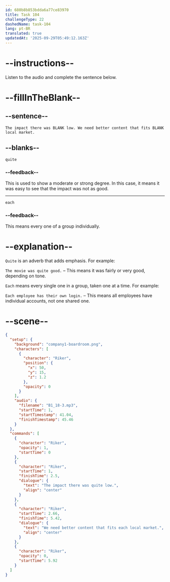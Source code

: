 ```yaml
---
id: 680b8b853bdda6a77ce83970
title: Task 104
challengeType: 22
dashedName: task-104
lang: pt-BR
translated: true
updatedAt: '2025-09-29T05:49:12.163Z'
---
```


<!-- (Audio) Riker: The impact there was quite low. We need better content that fits each local market. -->

# --instructions--

Listen to the audio and complete the sentence below.

# --fillInTheBlank--

## --sentence--

`The impact there was BLANK low. We need better content that fits BLANK local market.`

## --blanks--

`quite`

### --feedback--

This is used to show a moderate or strong degree. In this case, it means it was easy to see that the impact was not as good.

---

`each`

### --feedback--

This means every one of a group individually.

# --explanation--

`Quite` is an adverb that adds emphasis. For example:

`The movie was quite good.` – This means it was fairly or very good, depending on tone.

`Each` means every single one in a group, taken one at a time. For example:

`Each employee has their own login.` – This means all employees have individual accounts, not one shared one.

# --scene--

```json
{
  "setup": {
    "background": "company1-boardroom.png",
    "characters": [
      {
        "character": "Riker",
        "position": {
          "x": 50,
          "y": 15,
          "z": 1.2
        },
        "opacity": 0
      }
    ],
    "audio": {
      "filename": "B1_18-3.mp3",
      "startTime": 1,
      "startTimestamp": 41.04,
      "finishTimestamp": 45.46
    }
  },
  "commands": [
    {
      "character": "Riker",
      "opacity": 1,
      "startTime": 0
    },
    {
      "character": "Riker",
      "startTime": 1,
      "finishTime": 2.5,
      "dialogue": {
        "text": "The impact there was quite low.",
        "align": "center"
      }
    },
    {
      "character": "Riker",
      "startTime": 2.66,
      "finishTime": 5.42,
      "dialogue": {
        "text": "We need better content that fits each local market.",
        "align": "center"
      }
    },
    {
      "character": "Riker",
      "opacity": 0,
      "startTime": 5.92
    }
  ]
}
```
